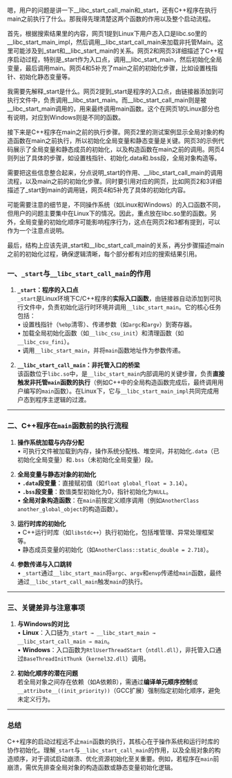 
嗯，用户的问题是讲一下__libc_start_call_main和_start，还有C++程序在执行main之前执行了什么。那我得先理清楚这两个函数的作用以及整个启动流程。

首先，根据搜索结果里的内容，网页1提到Linux下用户态入口是libc.so里的__libc_start_main_impl，然后调用__libc_start_call_main来加载非托管Main。这里可能涉及到_start和__libc_start_main的关系。网页2和网页3详细描述了C++程序启动过程，特别是_start作为入口点，调用__libc_start_main，然后初始化全局变量，最后调用main。网页4和5补充了main之前的初始化步骤，比如设置栈指针、初始化静态变量等。

我需要先解释_start是什么。网页2提到_start是程序的入口点，由链接器添加到可执行文件中，负责调用__libc_start_main。而__libc_start_call_main则是被__libc_start_main调用的，用来最终调用main函数。这个在网页1的Linux部分也有说明，对应到Windows则是不同的函数。

接下来是C++程序在main之前的执行步骤。网页2里的测试案例显示全局对象的构造函数在main之前执行，所以初始化全局变量和静态变量是关键。网页3的示例代码展示了全局变量和静态成员的初始化，以及构造函数在main之前的调用。网页4则列出了具体的步骤，如设置栈指针、初始化.data和.bss段，全局对象构造等。

需要把这些信息整合起来，分点说明_start的作用、__libc_start_call_main的调用流程，以及main之前的初始化步骤。同时要引用对应的网页，比如网页2和3详细描述了_start到main的调用链，网页4和5补充了具体的初始化内容。

可能需要注意的细节是，不同操作系统（如Linux和Windows）的入口函数不同，但用户的问题主要集中在Linux下的情况。因此，重点放在libc.so里的函数。另外，全局变量的初始化顺序可能影响程序行为，这点在网页2和3都有提到，可以作为一个注意点说明。

最后，结构上应该先讲_start和__libc_start_call_main的关系，再分步骤描述main之前的初始化过程，确保逻辑清晰，每个部分都有对应的搜索结果引用。




### 一、`_start`与`__libc_start_call_main`的作用
1. **`_start`：程序的入口点**  
   `_start`是Linux环境下C/C++程序的**实际入口函数**，由链接器自动添加到可执行文件中，负责初始化运行时环境并调用`__libc_start_main`。它的核心任务包括：  
   • 设置栈指针（`%ebp`清零）、传递参数（如`argc`和`argv`）到寄存器。  
   • 加载全局初始化函数（如`__libc_csu_init`）和清理函数（如`__libc_csu_fini`）。  
   • 调用`__libc_start_main`，并将`main`函数地址作为参数传递。  

2. **`__libc_start_call_main`：非托管入口的桥梁**  
   该函数位于`libc.so`中，是`__libc_start_main`内部调用的关键步骤，负责**直接触发非托管`main`函数的执行**（例如C++中的全局构造函数完成后，最终调用用户编写的`main`函数）。在Linux下，它与`__libc_start_main_impl`共同完成用户态到程序主逻辑的过渡。

---

### 二、C++程序在`main`函数前的执行流程
1. **操作系统加载与内存分配**  
   • 可执行文件被加载到内存，操作系统分配栈、堆空间，并初始化`.data`（已初始化全局变量）和`.bss`（未初始化全局变量）段。  

2. **全局变量与静态对象的初始化**  
   • **`.data`段变量**：直接赋初值（如`float global_float = 3.14`）。  
   • **`.bss`段变量**：数值类型初始化为0，指针初始化为`NULL`。  
   • **全局对象构造函数**：在`main`前按定义顺序调用（例如`AnotherClass another_global_object`的构造函数）。  

3. **运行时库的初始化**  
   • C++运行时库（如`libstdc++`）执行初始化，包括堆管理、异常处理框架等。  
   • 静态成员变量的初始化（如`AnotherClass::static_double = 2.718`）。  

4. **参数传递与入口跳转**  
   • `_start`通过`__libc_start_main`将`argc`、`argv`和`envp`传递给`main`函数，最终通过`__libc_start_call_main`触发`main`的执行。

---

### 三、关键差异与注意事项
1. **与Windows的对比**  
   • **Linux**：入口链为`_start → __libc_start_main → __libc_start_call_main → main`。  
   • **Windows**：入口函数为`RtlUserThreadStart`（`ntdll.dll`），非托管入口通过`BaseThreadInitThunk`（`kernel32.dll`）调用。  

2. **初始化顺序的潜在问题**  
   若全局对象之间存在依赖（如A依赖B），需通过**编译单元顺序控制**或`__attribute__((init_priority))`（GCC扩展）强制指定初始化顺序，避免未定义行为。

---

### 总结
C++程序的启动过程远不止`main`函数的执行，其核心在于操作系统和运行时库的协作初始化。理解`_start`与`__libc_start_call_main`的作用，以及全局对象的构造顺序，对于调试启动崩溃、优化资源初始化至关重要。例如，若程序在`main`前崩溃，需优先排查全局对象的构造函数或静态变量初始化逻辑。
